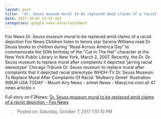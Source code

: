 ```yaml
---
layout: post
title:  "Dr. Seuss museum mural to be replaced amid claims of a racist depiction - Fox News"
date: 2017-10-07 13:51:10Z
categories: google-news-entertaintment
---
```


Fox News Dr. Seuss museum mural to be replaced amid claims of a racist depiction Fox News Children listen to tennis star Serena Williams read Dr. Seuss books to children during "Read Across America Day" to commemorate the 50th birthday of the "Cat In The Hat" character at the New York Public Library in New York, March 2, 2007. Recently, the Dr. Dr. Seuss museum to replace mural after complaints it depicted 'jarring racial stereotype' Chicago Tribune Dr. Seuss museum to replace mural after complaints that it depicted racial stereotype WHDH-TV Dr. Seuss Museum To Replace Mural After Complaints Of Racist 'Mulberry Street' Illustration WBUR USA TODAY - Mount Airy News - artnet News - MassLive.com all 47 news articles »


Full story on F3News: [Dr. Seuss museum mural to be replaced amid claims of a racist depiction - Fox News](http://www.f3nws.com/n/PqfmkE)

> Posted on: Saturday, October 7, 2017 1:51:10 PM
